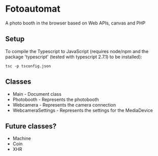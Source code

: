 # Fotoautomat
A photo booth in the browser based on Web APIs, canvas and PHP

## Setup
To compile the Typescript to JavaScript (requires node/npm and the package 'typescript' (tested with typescript 2.7.1) to be installed):
```
tsc -p tsconfig.json
```


## Classes
- Main - Document class
- Photobooth - Represents the photobooth
- Webcamera - Represents the camera connection
- WebcameraSettings - Represents the settings for the MediaDevice

## Future classes?
- Machine
- Coin
- XHR
